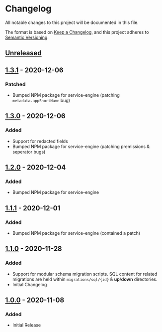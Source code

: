 # Changelog
All notable changes to this project will be documented in this file.

The format is based on [Keep a Changelog](https://keepachangelog.com/en/1.0.0/),
and this project adheres to [Semantic Versioning](https://semver.org/spec/v2.0.0.html).

## [Unreleased]

## [1.3.1] - 2020-12-06
### Patched
- Bumped NPM package for service-engine (patching `metadata.appShortName` bug)

## [1.3.0] - 2020-12-06
### Added
- Support for redacted fields
- Bumped NPM package for service-engine (patching premissions & seperator bugs)

## [1.2.0] - 2020-12-04
### Added
- Bumped NPM package for service-engine

## [1.1.1] - 2020-12-01
### Added
- Bumped NPM package for service-engine (contained a patch)

## [1.1.0] - 2020-11-28
### Added
- Support for modular schema migration scripts. SQL content for related migrations are held within `migrations/sql/{id}` & **up**/**down** directories.
- Initial Changelog

## [1.0.0] - 2020-11-08
### Added
- Initial Release

[Unreleased]: https://github.com/sudowing/service-engine-docker/compare/HEAD...v1.3.1
[1.3.1]: https://github.com/sudowing/service-engine-docker/compare/v1.3.0...v1.3.1
[1.3.0]: https://github.com/sudowing/service-engine-docker/compare/v1.3.0...v1.3.0
[1.2.0]: https://github.com/sudowing/service-engine-docker/compare/v1.1.1...v1.2.0
[1.1.1]: https://github.com/sudowing/service-engine-docker/compare/v1.1.0...v1.1.1
[1.1.0]: https://github.com/sudowing/service-engine-docker/compare/v1.0.0...v1.1.0
[1.0.0]: https://github.com/sudowing/service-engine-docker/releases/tag/v1.0.0
